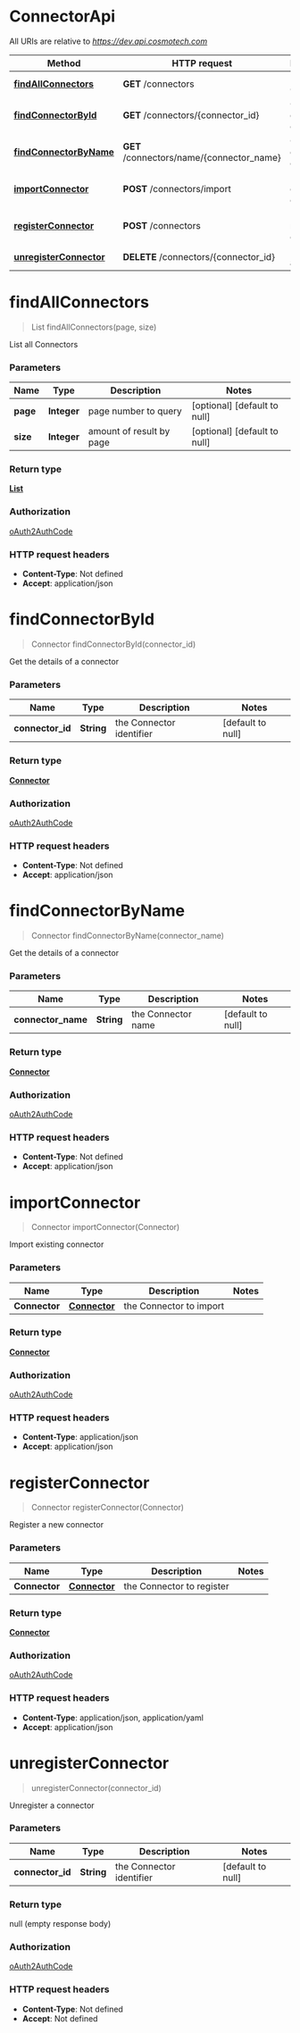 # ConnectorApi

All URIs are relative to *https://dev.api.cosmotech.com*

Method | HTTP request | Description
------------- | ------------- | -------------
[**findAllConnectors**](ConnectorApi.md#findAllConnectors) | **GET** /connectors | List all Connectors
[**findConnectorById**](ConnectorApi.md#findConnectorById) | **GET** /connectors/{connector_id} | Get the details of a connector
[**findConnectorByName**](ConnectorApi.md#findConnectorByName) | **GET** /connectors/name/{connector_name} | Get the details of a connector
[**importConnector**](ConnectorApi.md#importConnector) | **POST** /connectors/import | Import existing connector
[**registerConnector**](ConnectorApi.md#registerConnector) | **POST** /connectors | Register a new connector
[**unregisterConnector**](ConnectorApi.md#unregisterConnector) | **DELETE** /connectors/{connector_id} | Unregister a connector


<a name="findAllConnectors"></a>
# **findAllConnectors**
> List findAllConnectors(page, size)

List all Connectors

### Parameters

Name | Type | Description  | Notes
------------- | ------------- | ------------- | -------------
 **page** | **Integer**| page number to query | [optional] [default to null]
 **size** | **Integer**| amount of result by page | [optional] [default to null]

### Return type

[**List**](../Models/Connector.md)

### Authorization

[oAuth2AuthCode](../README.md#oAuth2AuthCode)

### HTTP request headers

- **Content-Type**: Not defined
- **Accept**: application/json

<a name="findConnectorById"></a>
# **findConnectorById**
> Connector findConnectorById(connector\_id)

Get the details of a connector

### Parameters

Name | Type | Description  | Notes
------------- | ------------- | ------------- | -------------
 **connector\_id** | **String**| the Connector identifier | [default to null]

### Return type

[**Connector**](../Models/Connector.md)

### Authorization

[oAuth2AuthCode](../README.md#oAuth2AuthCode)

### HTTP request headers

- **Content-Type**: Not defined
- **Accept**: application/json

<a name="findConnectorByName"></a>
# **findConnectorByName**
> Connector findConnectorByName(connector\_name)

Get the details of a connector

### Parameters

Name | Type | Description  | Notes
------------- | ------------- | ------------- | -------------
 **connector\_name** | **String**| the Connector name | [default to null]

### Return type

[**Connector**](../Models/Connector.md)

### Authorization

[oAuth2AuthCode](../README.md#oAuth2AuthCode)

### HTTP request headers

- **Content-Type**: Not defined
- **Accept**: application/json

<a name="importConnector"></a>
# **importConnector**
> Connector importConnector(Connector)

Import existing connector

### Parameters

Name | Type | Description  | Notes
------------- | ------------- | ------------- | -------------
 **Connector** | [**Connector**](../Models/Connector.md)| the Connector to import |

### Return type

[**Connector**](../Models/Connector.md)

### Authorization

[oAuth2AuthCode](../README.md#oAuth2AuthCode)

### HTTP request headers

- **Content-Type**: application/json
- **Accept**: application/json

<a name="registerConnector"></a>
# **registerConnector**
> Connector registerConnector(Connector)

Register a new connector

### Parameters

Name | Type | Description  | Notes
------------- | ------------- | ------------- | -------------
 **Connector** | [**Connector**](../Models/Connector.md)| the Connector to register |

### Return type

[**Connector**](../Models/Connector.md)

### Authorization

[oAuth2AuthCode](../README.md#oAuth2AuthCode)

### HTTP request headers

- **Content-Type**: application/json, application/yaml
- **Accept**: application/json

<a name="unregisterConnector"></a>
# **unregisterConnector**
> unregisterConnector(connector\_id)

Unregister a connector

### Parameters

Name | Type | Description  | Notes
------------- | ------------- | ------------- | -------------
 **connector\_id** | **String**| the Connector identifier | [default to null]

### Return type

null (empty response body)

### Authorization

[oAuth2AuthCode](../README.md#oAuth2AuthCode)

### HTTP request headers

- **Content-Type**: Not defined
- **Accept**: Not defined

